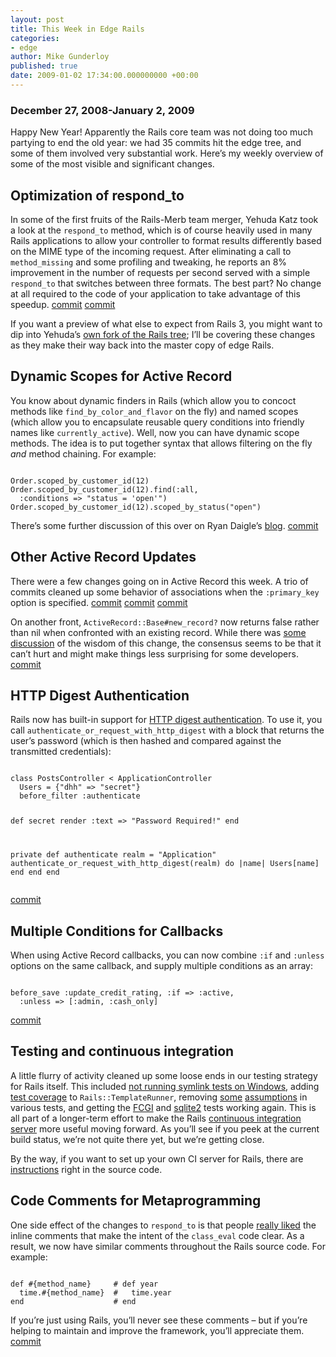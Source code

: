 ```yaml
---
layout: post
title: This Week in Edge Rails
categories:
- edge
author: Mike Gunderloy
published: true
date: 2009-01-02 17:34:00.000000000 +00:00
---
```

<h3>December 27, 2008-January 2, 2009</h3>
<p>Happy New Year! Apparently the Rails core team was not doing too much partying to end the old year: we had 35 commits hit the edge tree, and some of them involved very substantial work. Here&#8217;s my weekly overview of some of the most visible and significant changes.</p>
<h2>Optimization of respond_to</h2>
<p>In some of the first fruits of the Rails-Merb team merger, Yehuda Katz took a look at the <code>respond_to</code> method, which is of course heavily used in many Rails applications to allow your controller to format results differently based on the <span class="caps">MIME</span> type of the incoming request. After eliminating a call to <code>method_missing</code> and some profiling and tweaking, he reports an 8% improvement in the number of requests per second served with a simple <code>respond_to</code> that switches between three formats. The best part? No change at all required to the code of your application to take advantage of this speedup. <a href="http://github.com/rails/rails/commit/6dc12881110d26bb952bd0f565623144f10a07b6">commit</a> <a href="http://github.com/rails/rails/commit/4f043a48381c142e308824e3b7e15435a61bbb53">commit</a></p>
<p>If you want a preview of what else to expect from Rails 3, you might want to dip into Yehuda&#8217;s <a href="http://github.com/wycats/rails/tree/master">own fork of the Rails tree</a>; I&#8217;ll be covering these changes as they make their way back into the master copy of edge Rails.</p>
<h2>Dynamic Scopes for Active Record</h2>
<p>You know about dynamic finders in Rails (which allow you to concoct methods like <code>find_by_color_and_flavor</code> on the fly) and named scopes (which allow you to encapsulate reusable query conditions into friendly names like <code>currently_active</code>). Well, now you can have dynamic scope methods. The idea is to put together syntax that allows filtering on the fly <i>and</i> method chaining. For example:</p>
<pre><code>
Order.scoped_by_customer_id(12)
Order.scoped_by_customer_id(12).find(:all, 
  :conditions =&gt; "status = 'open'")
Order.scoped_by_customer_id(12).scoped_by_status("open")
</code></pre>
<p>There&#8217;s some further discussion of this over on Ryan Daigle&#8217;s <a href="http://ryandaigle.com/articles/2008/12/29/what-s-new-in-edge-rails-dynamic-scope-methods">blog</a>. <a href="http://github.com/rails/rails/commit/66ee5890c5f21995b7fe0c486547f1287afe2b55">commit</a></p>
<h2>Other Active Record Updates</h2>
<p>There were a few changes going on in Active Record this week. A trio of commits cleaned up some behavior of associations when the <code>:primary_key</code> option is specified. <a href="http://github.com/rails/rails/commit/7db1704068b86fb2212388b14b4963526bacfa5d">commit</a> <a href="http://github.com/rails/rails/commit/f9cab0e503a4721c9d0369f89bb85c6e658f778c">commit</a> <a href="http://github.com/rails/rails/commit/21efba464afa2ae6e5dfd938ac8a3ce446faf7e7">commit</a></p>
<p>On another front, <code>ActiveRecord::Base#new_record?</code> now returns false rather than nil when confronted with an existing record. While there was <a href="http://github.com/rails/rails/commit/6e98adfc8e19a39fa45d4acd94145d318d151964#comments">some discussion</a> of the wisdom of this change, the consensus seems to be that it can&#8217;t hurt and might make things less surprising for some developers. <a href="http://github.com/rails/rails/commit/6e98adfc8e19a39fa45d4acd94145d318d151964">commit</a></p>
<h2><span class="caps">HTTP</span> Digest Authentication</h2>
<p>Rails now has built-in support for <a href="http://www.faqs.org/rfcs/rfc2617.html"><span class="caps">HTTP</span> digest authentication</a>. To use it, you call <code>authenticate_or_request_with_http_digest</code> with a block that returns the user&#8217;s password (which is then hashed and compared against the transmitted credentials):</p>
<pre><code>
class PostsController &lt; ApplicationController
  Users = {"dhh" =&gt; "secret"}
  before_filter :authenticate
  
  def secret
    render :text =&gt; "Password Required!"
  end

  private
  def authenticate
    realm = "Application"
    authenticate_or_request_with_http_digest(realm) do |name|
      Users[name]
    end
  end
end
</code></pre>
<p><a href="http://github.com/rails/rails/commit/45dee3842d68359a189fe7c0729359bd5a905ea4">commit</a></p>
<h2>Multiple Conditions for Callbacks</h2>
<p>When using Active Record callbacks, you can now combine <code>:if</code> and <code>:unless</code> options on the same callback, and supply multiple conditions as an array:</p>
<pre><code>
before_save :update_credit_rating, :if =&gt; :active, 
  :unless =&gt; [:admin, :cash_only]
</code></pre>
<p><a href="http://github.com/rails/rails/commit/1e45818a622405e720a4529795f8be2f11660361">commit</a></p>
<h2>Testing and continuous integration</h2>
<p>A little flurry of activity cleaned up some loose ends in our testing strategy for Rails itself. This included <a href="http://github.com/rails/rails/commit/fdaa9ed0336634c33b5a529dfe4f5ed506a1fc5e">not running symlink tests on Windows</a>, adding <a href="http://github.com/rails/rails/commit/9fd35fc2d892393386ca9f522d25ba0bcb9c6764">test coverage</a> to <code>Rails::TemplateRunner</code>, removing <a href="http://github.com/rails/rails/commit/1fb275541a58e6a2100261c6117e96e6c014cc6c">some</a> <a href="http://github.com/rails/rails/commit/490c26c8433a6d278bc61118782da360e8889646">assumptions</a> in various tests, and getting the <a href="http://github.com/rails/rails/commit/36af857c435cbbdb43f5a7bed200ddaa5e10ef80"><span class="caps">FCGI</span></a> and <a href="http://github.com/rails/rails/commit/220dff4c3b58b7becb587ee6f2434b2ca720f7c3">sqlite2</a> tests working again. This is all part of a longer-term effort to make the Rails <a href="http://ci.rubyonrails.org/">continuous integration server</a> more useful moving forward. As you&#8217;ll see if you peek at the current build status, we&#8217;re not quite there yet, but we&#8217;re getting close.</p>
<p>By the way, if you want to set up your own CI server for Rails, there are <a href="http://github.com/rails/rails/tree/master/ci">instructions</a> right in the source code.</p>
<h2>Code Comments for Metaprogramming</h2>
<p>One side effect of the changes to <code>respond_to</code> is that people <a href="http://github.com/rails/rails/commit/6dc12881110d26bb952bd0f565623144f10a07b6#comments">really liked</a> the inline comments that make the intent of the <code>class_eval</code> code clear. As a result, we now have similar comments throughout the Rails source code. For example:</p>
<pre><code>
def #{method_name}     # def year
  time.#{method_name}  #   time.year
end                    # end
</code></pre>
<p>If you&#8217;re just using Rails, you&#8217;ll never see these comments &#8211; but if you&#8217;re helping to maintain and improve the framework, you&#8217;ll appreciate them. <a href="http://github.com/rails/rails/commit/a2270ef2594b97891994848138614657363f2806">commit</a></p>